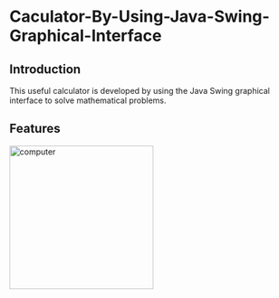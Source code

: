 # Caculator-By-Using-Java-Swing-Graphical-Interface

## Introduction
This useful calculator is developed by using the Java Swing graphical interface to solve mathematical problems.
<br />

## Features
<img width="254" alt="computer" src="https://user-images.githubusercontent.com/81616595/182028663-fc535f9e-669e-47cf-a539-bf12e8914840.png">

